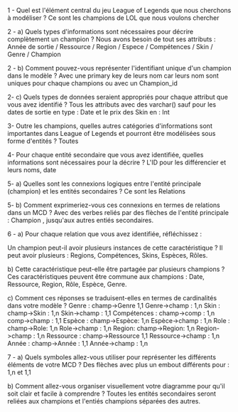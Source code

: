 1 - Quel est l'élément central du jeu League of Legends que nous cherchons à modéliser ?
Ce sont les champions de LOL que nous voulons chercher



2 - a) Quels types d'informations sont nécessaires pour décrire complètement un champion ?
Nous avons besoin de tout ses attributs : 
Année de sortie / Ressource / Region / Espece / Compétences / Skin / Genre / Champion

2 - b) Comment pouvez-vous représenter l'identifiant unique d'un champion dans le modèle ?
Avec une primary key de leurs nom car leurs nom sont uniques pour chaque champions ou avec un Champion_id

2- c) Quels types de données seraient appropriés pour chaque attribut que vous avez identifié ?
Tous les attributs avec des varchar() sauf pour les dates de sortie en type : Date et le prix des Skin en : Int

3- Outre les champions, quelles autres catégories d'informations sont importantes dans League of Legends et pourront être modélisées sous forme d'entités ?
Toutes

 4- Pour chaque entité secondaire que vous avez identifiée, quelles informations sont nécessaires pour la décrire ?
L'ID pour les différencier et leurs noms, date

 5- a) Quelles sont les connexions logiques entre l'entité principale (champion) et les entités secondaires ?
 Ce sont les Relations
 
 5- b) Comment exprimeriez-vous ces connexions en termes de relations dans un MCD ?
 Avec des verbes reliés par des flèches de l'entité principale : Champion , jusqu'aux autres entiés secondaires. 

 6 - a) Pour chaque relation que vous avez identifiée, réfléchissez :
 
Un champion peut-il avoir plusieurs instances de cette caractéristique ?
Il peut avoir plusieurs : Regions, Compétences, Skins, Espèces, Rôles.

b) Cette caractéristique peut-elle être partagée par plusieurs champions ?
Ces caractéristiques peuvent être commune aux champions : Date, Ressource, Region, Rôle, Espèce, Genre.

c) Comment ces réponses se traduisent-elles en termes de cardinalités dans votre modèle ?
Genre :            champ->Genre   1,1      Genre->champ : 1,n
Skin :             champ->Skin : 1,n       Skin->champ : 1,1
Compétences :      champ->comp : 1,n       comp->champ : 1,1 
Espèce :           champ->Espèce: 1,n      Espèce->champ : 1,n
Role  :            champ->Role:   1,n      Role->champ :  1,n
Region:            champ->Region:  1,n     Region->champ :  1,n
Ressource :        champ->Ressource 1,1    Ressource->champ  : 1,n
Année :            champ->Année : 1,1      Année->champ :   1,n

7 - a) Quels symboles allez-vous utiliser pour représenter les différents éléments de votre MCD ?
Des flèches avec plus un embout différents pour : 1,n  et 1,1

b) Comment allez-vous organiser visuellement votre diagramme pour qu'il soit clair et facile à comprendre ?
Toutes les entités secondaires seront reliées aux champions et l'entiés champions séparées des autres.


